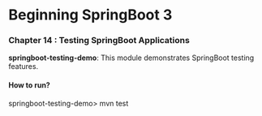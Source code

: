 # Beginning SpringBoot 3

### Chapter 14 : Testing SpringBoot Applications

**springboot-testing-demo**: This module demonstrates SpringBoot testing features.

#### How to run?

springboot-testing-demo> mvn test


